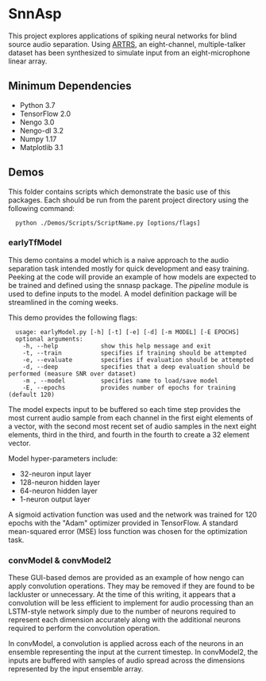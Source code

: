 # SnnAsp

  This project explores applications of spiking neural networks for blind source audio separation. Using [ARTRS](https://github.com/MillerLab-UCDavis/RoomSimulation),
  an eight-channel, multiple-talker dataset has been synthesized to simulate input from an eight-microphone linear array.
  
  ## Minimum Dependencies
  
  * Python 3.7
  * TensorFlow 2.0
  * Nengo 3.0
  * Nengo-dl 3.2
  * Numpy 1.17
  * Matplotlib 3.1
  
  ## Demos
  This folder contains scripts which demonstrate the basic use of this packages. Each should be run from the parent project directory using the following command:
      
      python ./Demos/Scripts/ScriptName.py [options/flags]

  ### earlyTfModel
  
  This demo contains a model which is a naive approach to the audio separation task intended mostly for quick development and easy training. Peeking at the code will provide an example of how models are expected to be trained and defined using the snnasp package. The *pipeline* module is used to define inputs to the model. A model definition package will be streamlined in the coming weeks.

  This demo provides the following flags:
  
      usage: earlyModel.py [-h] [-t] [-e] [-d] [-m MODEL] [-E EPOCHS]
      optional arguments:
        -h, --help            show this help message and exit
        -t, --train           specifies if training should be attempted
        -e, --evaluate        specifies if evaluation should be attempted
        -d, --deep            specifies that a deep evaluation should be performed (measure SNR over dataset)
        -m , --model          specifies name to load/save model
        -E, --epochs          provides number of epochs for training (default 120)
  
  The model expects input to be buffered so each time step provides the most current audio sample from each channel in the first eight elements of a vector, with the second most recent set of audio samples in the next eight elements, third in the third, and fourth in the fourth to create a 32 element vector.
  
  Model hyper-parameters include:
  * 32-neuron input layer
  * 128-neuron hidden layer
  * 64-neuron hidden layer
  * 1-neuron output layer
  
  A sigmoid activation function was used and the network was trained for 120 epochs with the "Adam" optimizer provided in TensorFlow. A standard mean-squared error (MSE) loss function was chosen for the optimization task.
  
  ### convModel & convModel2

  These GUI-based demos are provided as an example of how nengo can apply convolution operations. They may be removed if they are found to be lackluster or unnecessary. At the time of this writing, it appears that a convolution will be less efficient to implement for audio processing than an LSTM-style network simply due to the number of neurons required to represent each dimension accurately along with the additional neurons required to perform the convolution operation.

  In convModel, a convolution is applied across each of the neurons in an ensemble representing the input at the current timestep. In convModel2, the inputs are buffered with samples of audio spread across the dimensions represented by the input ensemble array.